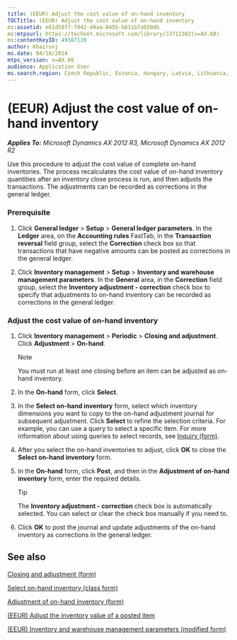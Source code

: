 ```yaml
---
title: (EEUR) Adjust the cost value of on-hand inventory
TOCTitle: (EEUR) Adjust the cost value of on-hand inventory
ms:assetid: e81d59f7-f042-49aa-845b-b611b7a920db
ms:mtpsurl: https://technet.microsoft.com/library/JJ711302(v=AX.60)
ms:contentKeyID: 49387120
author: Khairunj
ms.date: 04/18/2014
mtps_version: v=AX.60
audience: Application User
ms.search.region: Czech Republic, Estonia, Hungary, Latvia, Lithuania, Poland, Russia
---
```


# (EEUR) Adjust the cost value of on-hand inventory 


_**Applies To:** Microsoft Dynamics AX 2012 R3, Microsoft Dynamics AX 2012 R2_

Use this procedure to adjust the cost value of complete on-hand inventories. The process recalculates the cost value of on-hand inventory quantities after an inventory close process is run, and then adjusts the transactions. The adjustments can be recorded as corrections in the general ledger.

### Prerequisite

1.  Click **General ledger** \> **Setup** \> **General ledger parameters**. In the **Ledger** area, on the **Accounting rules** FastTab, in the **Transaction reversal** field group, select the **Correction** check box so that transactions that have negative amounts can be posted as corrections in the general ledger.

2.  Click **Inventory management** \> **Setup** \> **Inventory and warehouse management parameters**. In the **General** area, in the **Correction** field group, select the **Inventory adjustment - correction** check box to specify that adjustments to on-hand inventory can be recorded as corrections in the general ledger.

### Adjust the cost value of on-hand inventory

1.  Click **Inventory management** \> **Periodic** \> **Closing and adjustment**. Click **Adjustment** \> **On-hand**.
    

    > [!NOTE]
    > <P>You must run at least one closing before an item can be adjusted as on-hand inventory.</P>



2.  In the **On-hand** form, click **Select**.

3.  In the **Select on-hand inventory** form, select which inventory dimensions you want to copy to the on-hand adjustment journal for subsequent adjustment. Click **Select** to refine the selection criteria. For example, you can use a query to select a specific item. For more information about using queries to select records, see [Inquiry (form)](https://technet.microsoft.com/library/aa575929\(v=ax.60\)).

4.  After you select the on-hand inventories to adjust, click **OK** to close the **Select on-hand inventory** form.

5.  In the **On-hand** form, click **Post**, and then in the **Adjustment of on-hand inventory** form, enter the required details.
    

    > [!TIP]
    > <P>The <STRONG>Inventory adjustment - correction</STRONG> check box is automatically selected. You can select or clear the check box manually if you need to.</P>



6.  Click **OK** to post the journal and update adjustments of the on-hand inventory as corrections in the general ledger.

## See also

[Closing and adjustment (form)](https://technet.microsoft.com/library/aa553192\(v=ax.60\))

[Select on-hand inventory (class form)](https://technet.microsoft.com/library/aa585980\(v=ax.60\))

[Adjustment of on-hand inventory (form)](https://technet.microsoft.com/library/aa553861\(v=ax.60\))

[(EEUR) Adjust the inventory value of a posted item](eeur-adjust-the-inventory-value-of-a-posted-item.md)

[(EEUR) Inventory and warehouse management parameters (modified form)](https://technet.microsoft.com/library/jj710787\(v=ax.60\))

  


